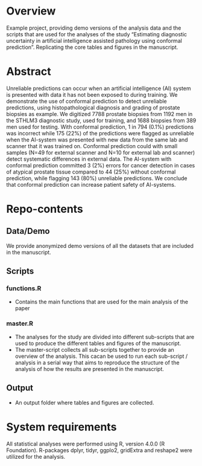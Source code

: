 # Overview
Example project, providing demo versions of the analysis data and the scripts that are used for the analyses of the study “Estimating diagnostic uncertainty in artificial intelligence assisted pathology using conformal prediction”. Replicating the core tables and figures in the manuscript.

# Abstract
Unreliable predictions can occur when an artificial intelligence (AI) system is presented with data it has not been exposed to during training. We demonstrate the use of conformal prediction to detect unreliable predictions, using histopathological diagnosis and grading of prostate biopsies as example. We digitized 7788 prostate biopsies from 1192 men in the STHLM3 diagnostic study, used for training, and 1688 biopsies from 389 men used for testing. With conformal prediction, 1 in 794 (0.1%) predictions was incorrect while 175 (22%) of the predictions were flagged as unreliable when the AI-system was presented with new data from the same lab and scanner that it was trained on. Conformal prediction could with small samples (N=49 for external scanner and N=10 for external lab and scanner) detect systematic differences in external data. The AI-system with conformal prediction committed  3 (2%) errors for cancer detection in cases of atypical prostate tissue compared to 44 (25%) without conformal prediction, while flagging 143 (80%) unreliable predictions. We conclude that conformal prediction can increase patient safety of AI-systems.

# Repo-contents

## Data/Demo
We provide anonymized demo versions of all the datasets that are included in the manuscript. 

## Scripts

### functions.R
- Contains the main functions that are used for the main analysis of the paper

### master.R
- The analyses for the study are divided into different sub-scripts that are used to produce the different tables and figures of the manuscript.
- The master-script collects all sub-scripts together to provide an overview of the analysis. This cacan be used to run each sub-script / analysis in a serial way that aims to reproduce the structure of the analysis of how the results are presented in the manuscript.

## Output
- An output folder where tables and figures are collected. 

# System requirements
All statistical analyses were performed using R, version 4.0.0 (R Foundation). R-packages dplyr, tidyr, ggplo2, gridExtra and reshape2 were utilized for the analysis.
